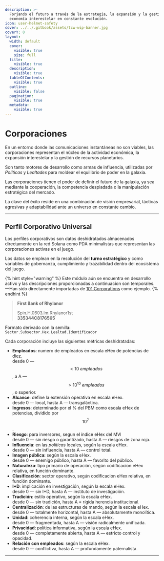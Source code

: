 ```yaml
---
description: >-
  Forjando el futuro a través de la estrategia, la expansión y la gestión en una
  economía interestelar en constante evolución.
icon: user-helmet-safety
cover: ../../.gitbook/assets/tcw-wip-banner.jpg
coverY: 0
layout:
  width: default
  cover:
    visible: true
    size: full
  title:
    visible: true
  description:
    visible: true
  tableOfContents:
    visible: true
  outline:
    visible: false
  pagination:
    visible: true
  metadata:
    visible: true
---
```


# Corporaciones

En un entorno donde las comunicaciones instantáneas no son viables, las corporaciones representan el núcleo de la actividad económica, la expansión interestelar y la gestión de recursos planetarios.

Son tanto motores de desarrollo como armas de influencia, utilizadas por _Políticas_ y _Lealtades_ para moldear el equilibrio de poder en la galaxia.

Las corporaciones tienen el poder de definir el futuro de la galaxia, ya sea mediante la cooperación, la competencia despiadada o la manipulación estratégica del mercado.

La clave del éxito reside en una combinación de visión empresarial, tácticas agresivas y adaptabilidad ante un universo en constante cambio.

***

## Perfil Corporativo Universal

Los perfiles corporativos son datos deshidratados almacenados directamente en la red Solana como PDA minimalistas que representan las corporaciones activas en el juego.

Los datos se emplean en la resolución del **turno estratégico** y como variables de gobernanza, cumplimiento y trazabilidad dentro del ecosistema del juego.

{% hint style="warning" %}
Este módulo aún se encuentra en desarrollo activo y las descripciones proporcionadas a continuacion son temporales.\
—Han sido directamente importadas de [101 Corporations](https://www.drivethrurpg.com/en/product/121552/101-corporations) como ejemplo.
{% endhint %}

> **First Bank of Rhylanor**
>
> Spin.H.0603.Im.Rhylanor1st\
> **335344C8176565**

Formato derivado con la semilla:\
`Sector.Subsector.Hex.Lealtad.Identificador`

Cada corporación incluye las siguientes métricas deshidratadas:

* **Empleados**: numero de empleados en escala eHex de potencias de diez.\
  desde 0 — $$< 10\ empleados$$, a A — $$> 10^{10}\ empleados$$, o superior.
* **Alcance**: define la extensión operativa en escala eHex.\
  desde 0 — local, hasta A — transgaláctica.
* **Ingresos**: determinado por el % del PBM como escala eHex de potencias, dividido por $$10^7$$.
* **Riesgo**: para inversores, segun el índice eHex del MVI\
  desde 0 — sin riesgo o garantizado, hasta A — riesgos de zona roja.
* **Influencia**: en las _políticas_ locales, según la escala eHex.\
  desde 0 — sin influencia, hasta A — control total.
* **Imagen pública**: según la escala eHex.\
  desde 0 — enemigo público, hasta A — favorito del público.
* **Naturaleza**: tipo primario de operación, según codificacion eHex relativa, en función dominante.
* **Clasificación**: sector operativo, según codificacion eHex relativa, en función dominante.
* **I+D**: implicación en investigación, según la escala eHex.\
  desde 0 — sin I+D, hasta A — instituto de investigación.
* **Tradición**: estilo operativo, según la escala eHex.\
  desde 0 — sin tradición, hasta A = rígida herencia institucional.
* **Centralización**: de las estructuras de mando, según la escala eHex.\
  desde 0 — totalmente horizontal, hasta A — absolutamente monolítica.
* **Unidad**: coherencia interna, según la escala eHex.\
  desde 0 — fragmentada, hasta A — visión radicalmente unificada.
* **Privacidad**: política informativa, según la escala eHex.\
  desde 0 — completamente abierta, hasta A — estricto control y opacidad.
* **Relación con empleados**: según la escala eHex.\
  desde 0 — conflictiva, hasta A — profundamente paternalista.

***
